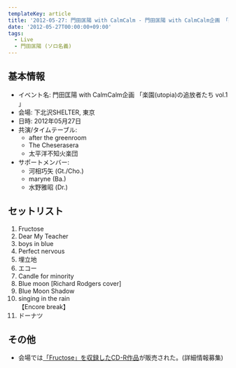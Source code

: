 ```yaml
---
templateKey: article
title: '2012-05-27: 門田匡陽 with CalmCalm - 門田匡陽 with CalmCalm企画 「楽園(utopia)の追放者たち vol.1 」 at 下北沢SHELTER'
date: '2012-05-27T00:00:00+09:00'
tags:
  - Live
  - 門田匡陽 (ソロ名義)
---
```

## 基本情報

* イベント名: 門田匡陽 with CalmCalm企画 「楽園(utopia)の追放者たち vol.1 」
* 会場: 下北沢SHELTER, 東京
* 日時: 2012年05月27日
* 共演/タイムテーブル:
  * after the greenroom
  * The Cheserasera
  * 太平洋不知火楽団
* サポートメンバー:
  * 河相巧矢 (Gt./Cho.)
  * maryne (Ba.)
  * 水野雅昭 (Dr.)

## セットリスト

1. Fructose
1. Dear My Teacher
1. boys in blue
1. Perfect nervous
1. 埋立地
1. エコー
1. Candle for minority 
1. Blue moon [Richard Rodgers cover]
1. Blue Moon Shadow
1. singing in the rain<br>
   【Encore break】
1. ドーナツ

## その他

* 会場では[「Fructose」を収録したCD-R作品](http://monden-info.hatenablog.com/entry/2012/05/27/000001)が販売された。(詳細情報募集)
